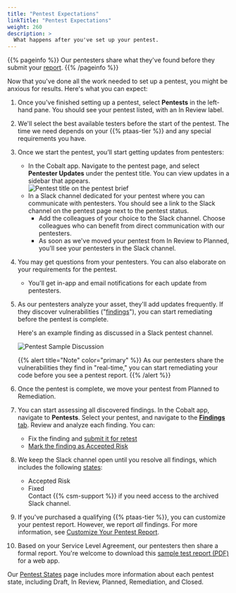 ```yaml
---
title: "Pentest Expectations"
linkTitle: "Pentest Expectations"
weight: 260
description: >
  What happens after you've set up your pentest.
---
```


{{% pageinfo %}}
Our pentesters share what they've found before they submit your [report](/platform-deep-dive/pentests/reports/).
{{% /pageinfo %}}

Now that you've done all the work needed to set up a pentest, you might be anxious for
results. Here's what you can expect:

1. Once you've finished setting up a pentest, select **Pentests** in the left-hand
   pane. You should see your pentest listed, with an In Review label.
1. We'll select the best available testers before the start of the pentest. The time we need
   depends on your {{% ptaas-tier %}} and any special requirements you have.
1. Once we start the pentest, you’ll start getting updates from pentesters:
   - In the Cobalt app. Navigate to the pentest page, and select **Pentester Updates** under the pentest title. You can view updates in a sidebar that appears.<br>
   ![Pentest title on the pentest brief](/gsg/PentesterUpdatesSlack.png "View pentester updates in the Cobalt app or in Slack")
   - In a Slack channel dedicated for your pentest where you can communicate with pentesters. You should see a link to the Slack channel on the pentest page next to the pentest status.
      - Add the colleagues of your choice to the Slack channel. Choose colleagues who can benefit from direct communication with our pentesters.
      - As soon as we've moved your pentest from In Review to Planned, you'll see your pentesters in the Slack channel.
1. You may get questions from your pentesters. You can also elaborate
   on your requirements for the pentest.
   - You'll get in-app and email notifications for each update from pentesters.
1. As our pentesters analyze your asset, they'll add updates frequently. If they discover vulnerabilities ("[findings](/platform-deep-dive/pentests/findings/)"), you can start
   remediating before the pentest is complete.

   Here's an example finding as discussed in a Slack pentest channel.

   ![Pentest Sample Discussion](/gsg/SampleSlackFinding.png "Sample communication from pentester")

   {{% alert title="Note" color="primary" %}}
   As our pentesters share the vulnerabilities they find in "real-time," you can
   start remediating your code before you see a pentest report.
   {{% /alert %}}

1. Once the pentest is complete, we move your pentest from Planned to Remediation.
1. You can start assessing all discovered findings. In the Cobalt app, navigate
   to **Pentests**. Select your pentest, and navigate to the [**Findings** tab](/platform-deep-dive/pentests/findings/). Review and analyze each finding. You can:
   - Fix the finding and [submit it for retest](/platform-deep-dive/pentests/findings/remediate-findings/#submit-a-finding-for-retest)
   - [Mark the finding as Accepted Risk](/platform-deep-dive/pentests/findings/remediate-findings/#mark-a-finding-as-accepted-risk)

1. We keep the Slack channel open until you resolve all findings, which includes the following [states](/platform-deep-dive/pentests/findings/finding-states/):
   - Accepted Risk
   - Fixed
   <br>Contact {{% csm-support %}} if you need access to the archived Slack channel.

1. If you've purchased a qualifying {{% ptaas-tier %}}, you can customize your pentest report.
   However, we report _all_ findings. For more information, see [Customize Your Pentest
   Report](/platform-deep-dive/pentests/reports/customize-report/).
1. <a id="report-timing">Based on your Service Level Agreement, our pentesters then share a formal report.
   You're welcome to download this
   [sample test report (PDF)](/gsg/GettingStarted_Sample_WebApp_Report.pdf) for a web app.

   <!-- Timing confirmed with Grahame -->

Our [Pentest States](/platform-deep-dive/pentests/pentest-process/pentest-states/) page includes more information about each pentest
state, including Draft, In Review, Planned, Remediation, and Closed.
